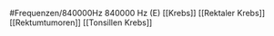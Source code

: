 #Frequenzen/840000Hz
840000 Hz (E)
[[Krebs]]
[[Rektaler Krebs]]
[[Rektumtumoren]]
[[Tonsillen Krebs]]